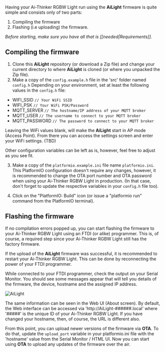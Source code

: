 Having your Ai-Thinker RGBW Light run using the **AiLight** firmware is quite simple and consists only of two parts:
1. Compiling the firmware
2. Flashing (i.e uploading) the firmware.

_Before starting, make sure you have all that is [[needed|Requirements]]._

## Compiling the firmware

1. Clone this **AiLight** repository (or download a Zip file) and change your current directory to where **AiLight** is cloned (or where you unpacked the Zip file).
2. Make a copy of the `config.example.h` file in the 'src' folder named `config.h`
  Depending on your environment, set at least the following values in the `config.h` file:

  - WIFI_SSID `// Your WiFi SSID`
  - WIFI_PSK `// Your WiFi PSK/Password`
  - MQTT_SERVER `// The hostname/IP address of your MQTT broker`
  - MQTT_USER `// The username to connect to your MQTT broker`
  - MQTT_PASSWORD `// The password to connect to your MQTT broker`

  Leaving the WiFi values blank, will make the **AiLight** start in AP mode (Access Point). From there you can access the settings screen and enter your WiFi settings. (TBD)

  Other configuration variables can be left as is, however, feel free to adjust as you see fit.

3. Make a copy of the `platformio.example.ini` file name `platformio.ini`. This PlatformIO configuration doesn't require any changes, however, it is recommended to change the OTA port number and OTA password when using your Ai-Thinker RGBW Light in production. (In that case, don't forget to update the respective variables in your `config.h` file too).

4. Click on the "PlatformIO: Build" icon (or issue a "platformio run" command from the PlatformIO terminal).


## Flashing the firmware

If no compilation errors popped up, you can start flashing the firmware to your Ai-Thinker RGBW Light using an FTDI (or alike) programmer. This is, of course, a required step since your Ai-Thinker RGBW Light still has the factory firmware.

If the upload of the **AiLight** firmware was successful, it is recommended to restart your Ai-Thinker RGBW Light. This can be done by reconnecting the power of your FTDI programmer.

While connected to your FTDI programmer, check the output on your Serial Monitor. You should see some messages appear that will tell you details of the firmware, the device, hostname and the assigned IP address.

![AiLight](https://www.sachatelgenhof.nl/user/pages/02.blog/ailight/terminal_030.png)

The same information can be seen in the Web UI (About screen). By default, the Web interface can be accessed via 'http://AiLight-######.local' where '#####' is the unique ID of your Ai-Thinker RGBW Light. If you have changed your hostname, then, of course, the URL is different also.

From this point, you can upload newer versions of the firmware via **OTA**. To do that, update the `upload_port` variable in your platformio.ini file with the 'hostname' value from the Serial Monitor / HTML UI. Now you can start using **OTA** to upload any updates of the firmware over the air.